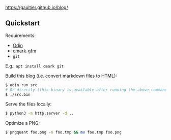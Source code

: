https://gaultier.github.io/blog/


## Quickstart

Requirements: 
- [Odin](https://github.com/odin-lang/Odin.git)
- [cmark-gfm](https://github.com/github/cmark-gfm)
- `git`

E.g.: `apt install cmark git`

Build this blog (i.e. convert markdown files to HTML):

```sh
$ odin run src
# Or directly (this binary is available after running the above command once, or from the Github releases):
$ ./src.bin
```

Serve the files locally:

```sh
$ python3 -m http.server -d ..
```

Optimize a PNG:

```sh
$ pngquant foo.png -o foo.tmp && mv foo.tmp foo.png
```
